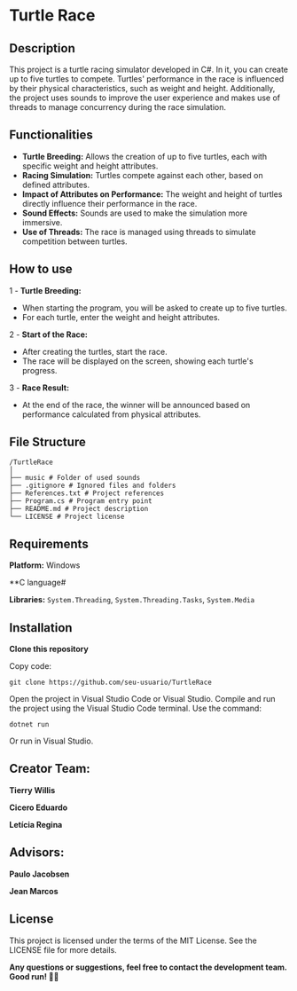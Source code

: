 # Turtle Race

## Description
This project is a turtle racing simulator developed in C#. In it, you can create up to five turtles to compete. Turtles' performance in the race is influenced by their physical characteristics, such as weight and height. Additionally, the project uses sounds to improve the user experience and makes use of threads to manage concurrency during the race simulation.

## Functionalities
- **Turtle Breeding:** Allows the creation of up to five turtles, each with specific weight and height attributes.
- **Racing Simulation:** Turtles compete against each other, based on defined attributes.
- **Impact of Attributes on Performance:** The weight and height of turtles directly influence their performance in the race.
- **Sound Effects:** Sounds are used to make the simulation more immersive.
- **Use of Threads:** The race is managed using threads to simulate competition between turtles.


## How to use
1 - **Turtle Breeding:**
- When starting the program, you will be asked to create up to five turtles.
- For each turtle, enter the weight and height attributes.

2 - **Start of the Race:**
- After creating the turtles, start the race.
- The race will be displayed on the screen, showing each turtle's progress.

3 - **Race Result:**
- At the end of the race, the winner will be announced based on performance calculated from physical attributes.

## File Structure
```
/TurtleRace
│
├── music # Folder of used sounds
├── .gitignore # Ignored files and folders
├── References.txt # Project references
├── Program.cs # Program entry point
├── README.md # Project description
└── LICENSE # Project license
```

## Requirements
**Platform:** Windows

**C language#

**Libraries:** ```System.Threading```, ```System.Threading.Tasks```, ```System.Media```

## Installation

**Clone this repository**

Copy code:
```
git clone https://github.com/seu-usuario/TurtleRace
```
Open the project in Visual Studio Code or Visual Studio.
Compile and run the project using the Visual Studio Code terminal.
Use the command:
```
dotnet run
```
Or run in Visual Studio.

## Creator Team:

**Tierry Willis**

**Cicero Eduardo**

**Letícia Regina**

## Advisors:

**Paulo Jacobsen**

**Jean Marcos**


## License
This project is licensed under the terms of the MIT License. See the LICENSE file for more details.


**Any questions or suggestions, feel free to contact the development team. Good run! 🐢🏁**
